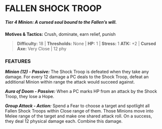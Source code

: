 # FALLEN SHOCK TROOP

##### **Tier 4 Minion:** *A cursed soul bound to the Fallen’s will.*

**Motives & Tactics:** Crush, dominate, earn relief, punish

> **Difficulty:** 18 | **Thresholds:** None | **HP:** 1 | **Stress:** 1
> **ATK:** +2 | **Cursed Axe:** Very Close | 12 phy

### FEATURES

***Minion (12) - Passive:*** The Shock Troop is defeated when they take any damage. For every 12 damage a PC deals to the Shock Troop, defeat an additional Minion within range the attack would succeed against.

***Aura of Doom - Passive:*** When a PC marks HP from an attack by the Shock Troop, they lose a Hope.

***Group Attack - Action:*** Spend a Fear to choose a target and spotlight all Fallen Shock Troops within Close range of them. Those Minions move into Melee range of the target and make one shared attack roll. On a success, they deal 12 physical damage each. Combine this damage.
